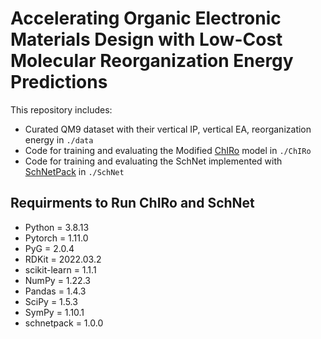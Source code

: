 # Accelerating Organic Electronic Materials Design with Low-Cost Molecular Reorganization Energy Predictions

This repository includes:
* Curated QM9 dataset with their vertical IP, vertical EA, reorganization energy in `./data`
* Code for training and evaluating the Modified [ChIRo](https://github.com/keiradams/ChIRo) model in `./ChIRo`
* Code for training and evaluating the SchNet implemented with [SchNetPack](https://github.com/atomistic-machine-learning/schnetpack) in `./SchNet`

## Requirments to Run ChIRo and SchNet
* Python = 3.8.13
* Pytorch = 1.11.0
* PyG = 2.0.4
* RDKit = 2022.03.2
* scikit-learn = 1.1.1
* NumPy = 1.22.3 
* Pandas = 1.4.3 
* SciPy = 1.5.3
* SymPy = 1.10.1 
* schnetpack = 1.0.0


